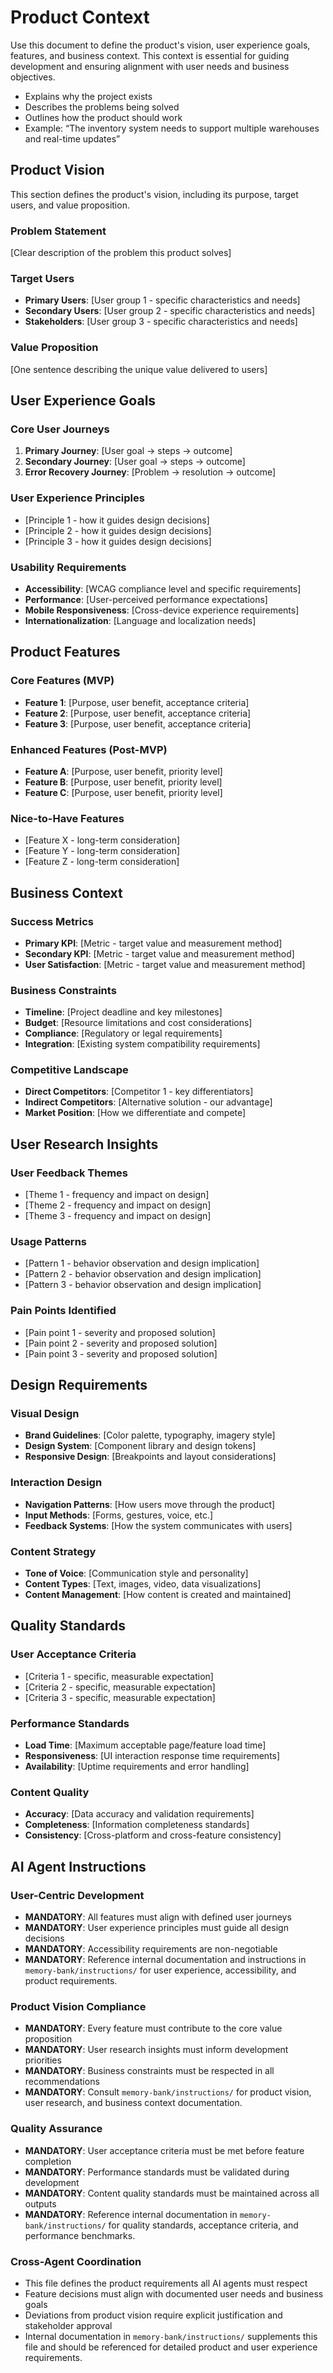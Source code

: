 # Product Context

Use this document to define the product's vision, user experience goals, features, and business context. This context is essential for guiding development and ensuring alignment with user needs and business objectives.

- Explains why the project exists
- Describes the problems being solved
- Outlines how the product should work
- Example: “The inventory system needs to support multiple warehouses and real-time updates”

## Product Vision

This section defines the product's vision, including its purpose, target users, and value proposition.

### Problem Statement

[Clear description of the problem this product solves]

### Target Users

- **Primary Users**: [User group 1 - specific characteristics and needs]
- **Secondary Users**: [User group 2 - specific characteristics and needs]
- **Stakeholders**: [User group 3 - specific characteristics and needs]

### Value Proposition

[One sentence describing the unique value delivered to users]

## User Experience Goals

### Core User Journeys

1. **Primary Journey**: [User goal → steps → outcome]
2. **Secondary Journey**: [User goal → steps → outcome]
3. **Error Recovery Journey**: [Problem → resolution → outcome]

### User Experience Principles

- [Principle 1 - how it guides design decisions]
- [Principle 2 - how it guides design decisions]
- [Principle 3 - how it guides design decisions]

### Usability Requirements

- **Accessibility**: [WCAG compliance level and specific requirements]
- **Performance**: [User-perceived performance expectations]
- **Mobile Responsiveness**: [Cross-device experience requirements]
- **Internationalization**: [Language and localization needs]

## Product Features

### Core Features (MVP)

- **Feature 1**: [Purpose, user benefit, acceptance criteria]
- **Feature 2**: [Purpose, user benefit, acceptance criteria]
- **Feature 3**: [Purpose, user benefit, acceptance criteria]

### Enhanced Features (Post-MVP)

- **Feature A**: [Purpose, user benefit, priority level]
- **Feature B**: [Purpose, user benefit, priority level]
- **Feature C**: [Purpose, user benefit, priority level]

### Nice-to-Have Features

- [Feature X - long-term consideration]
- [Feature Y - long-term consideration]
- [Feature Z - long-term consideration]

## Business Context

### Success Metrics

- **Primary KPI**: [Metric - target value and measurement method]
- **Secondary KPI**: [Metric - target value and measurement method]
- **User Satisfaction**: [Metric - target value and measurement method]

### Business Constraints

- **Timeline**: [Project deadline and key milestones]
- **Budget**: [Resource limitations and cost considerations]
- **Compliance**: [Regulatory or legal requirements]
- **Integration**: [Existing system compatibility requirements]

### Competitive Landscape

- **Direct Competitors**: [Competitor 1 - key differentiators]
- **Indirect Competitors**: [Alternative solution - our advantage]
- **Market Position**: [How we differentiate and compete]

## User Research Insights

### User Feedback Themes

- [Theme 1 - frequency and impact on design]
- [Theme 2 - frequency and impact on design]
- [Theme 3 - frequency and impact on design]

### Usage Patterns

- [Pattern 1 - behavior observation and design implication]
- [Pattern 2 - behavior observation and design implication]
- [Pattern 3 - behavior observation and design implication]

### Pain Points Identified

- [Pain point 1 - severity and proposed solution]
- [Pain point 2 - severity and proposed solution]
- [Pain point 3 - severity and proposed solution]

## Design Requirements

### Visual Design

- **Brand Guidelines**: [Color palette, typography, imagery style]
- **Design System**: [Component library and design tokens]
- **Responsive Design**: [Breakpoints and layout considerations]

### Interaction Design

- **Navigation Patterns**: [How users move through the product]
- **Input Methods**: [Forms, gestures, voice, etc.]
- **Feedback Systems**: [How the system communicates with users]

### Content Strategy

- **Tone of Voice**: [Communication style and personality]
- **Content Types**: [Text, images, video, data visualizations]
- **Content Management**: [How content is created and maintained]

## Quality Standards

### User Acceptance Criteria

- [Criteria 1 - specific, measurable expectation]
- [Criteria 2 - specific, measurable expectation]
- [Criteria 3 - specific, measurable expectation]

### Performance Standards

- **Load Time**: [Maximum acceptable page/feature load time]
- **Responsiveness**: [UI interaction response time requirements]
- **Availability**: [Uptime requirements and error handling]

### Content Quality

- **Accuracy**: [Data accuracy and validation requirements]
- **Completeness**: [Information completeness standards]
- **Consistency**: [Cross-platform and cross-feature consistency]

## AI Agent Instructions

### User-Centric Development

- **MANDATORY**: All features must align with defined user journeys
- **MANDATORY**: User experience principles must guide all design decisions
- **MANDATORY**: Accessibility requirements are non-negotiable
- **MANDATORY**: Reference internal documentation and instructions in `memory-bank/instructions/` for user experience, accessibility, and product requirements.

### Product Vision Compliance

- **MANDATORY**: Every feature must contribute to the core value proposition
- **MANDATORY**: User research insights must inform development priorities
- **MANDATORY**: Business constraints must be respected in all recommendations
- **MANDATORY**: Consult `memory-bank/instructions/` for product vision, user research, and business context documentation.

### Quality Assurance

- **MANDATORY**: User acceptance criteria must be met before feature completion
- **MANDATORY**: Performance standards must be validated during development
- **MANDATORY**: Content quality standards must be maintained across all outputs
- **MANDATORY**: Reference internal documentation in `memory-bank/instructions/` for quality standards, acceptance criteria, and performance benchmarks.

### Cross-Agent Coordination

- This file defines the product requirements all AI agents must respect
- Feature decisions must align with documented user needs and business goals
- Deviations from product vision require explicit justification and stakeholder approval
- Internal documentation in `memory-bank/instructions/` supplements this file and should be referenced for detailed product and user experience requirements.
